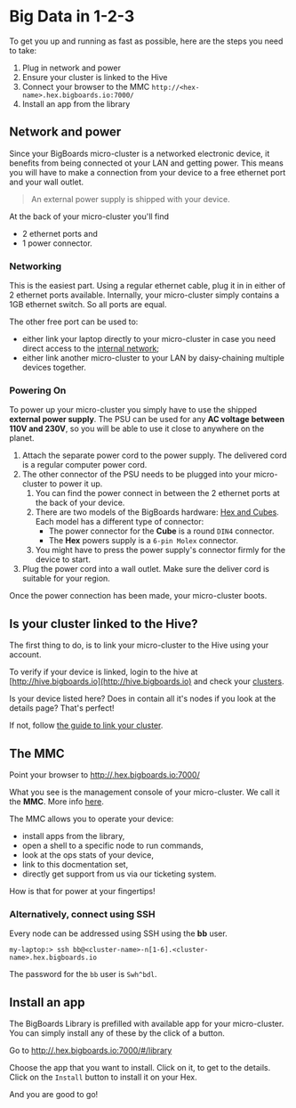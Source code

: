 # Big Data in 1-2-3
To get you up and running as fast as possible, here are the steps you need to take:

 1. Plug in network and power
 2. Ensure your cluster is linked to the Hive
 2. Connect your browser to the MMC `http://<hex-name>.hex.bigboards.io:7000/`
 3. Install an app from the library 

## Network and power
Since your BigBoards micro-cluster is a networked electronic device, it benefits from being connected ot your LAN and getting power. This means you will have to make a connection from your device to a free ethernet port and your wall outlet. 

> An external power supply is shipped with your device.

At the back of your micro-cluster you'll find 

* 2 ethernet ports and
* 1 power connector.

### Networking
This is the easiest part. Using a regular ethernet cable, plug it in in either of 2 ethernet ports available. Internally, your micro-cluster simply contains a 1GB ethernet switch. So all ports are equal.

The other free port can be used to: 

* either link your laptop directly to your micro-cluster in case you need direct access to the [internal network](hardware/network);
* either link another micro-cluster to your LAN by daisy-chaining multiple devices together.

### Powering On

To power up your micro-cluster you simply have to use the shipped **external power supply**. The PSU can be used for any **AC voltage between 110V and 230V**, so you will be able to use it close to anywhere on the planet. 

1. Attach the separate power cord to the power supply. The delivered cord is a regular computer power cord. 
1. The other connector of the PSU needs to be plugged into your micro-cluster to power it up. 
    1. You can find the power connect in between the 2 ethernet ports at the back of your device. 
    1. There are two models of the BigBoards hardware: [Hex and Cubes](hardware/#models). Each model has a different type of connector: 
        * The power connector for the **Cube** is a round `DIN4` connector. 
        * The **Hex** powers supply is a `6-pin Molex` connector. 
    1. You might have to press the power supply's connector firmly for the device to start. 
1. Plug the power cord into a wall outlet. Make sure the deliver cord is suitable for your region.

Once the power connection has been made, your micro-cluster boots.

## Is your cluster linked to the Hive?
The first thing to do, is to link your micro-cluster to the Hive using your account.

To verify if your device is linked, login to the hive at [http://hive.bigboards.io](http://hive.bigboards.io) and check your [clusters](http://hive.bigboards.io/#/clusters).

Is your device listed here? Does in contain all it's nodes if you look at the details page? That's perfect!

If not, follow [the guide to link your cluster](software/link). 

## The MMC

Point your browser to [http://<hex-name>.hex.bigboards.io:7000/](http://hive.bigboards.io/#/clusters)

What you see is the management console of your micro-cluster. We call it the **MMC**. More info [here](software/mmc). 

The MMC allows you to operate your device: 

* install apps from the library, 
* open a shell to a specific node to run commands,
* look at the ops stats of your device,
* link to this docmentation set,
* directly get support from us via our ticketing system.

How is that for power at your fingertips!

### Alternatively, connect using SSH

Every node can be addressed using SSH using the **bb** user.

```
my-laptop:> ssh bb@<cluster-name>-n[1-6].<cluster-name>.hex.bigboards.io
```

The password for the `bb` user is ```Swh^bdl```.

## Install an app
The BigBoards Library is prefilled with available app for your micro-cluster. You can simply install any of these by the click of a button. 

Go to [http://<hex-name>.hex.bigboards.io:7000/#/library](http://<hex-name>.hex.bigboards.io:7000/#/library)


Choose the app that you want to install. Click on it, to get to the details. Click on the `Install` button to install it on your Hex.

And you are good to go!